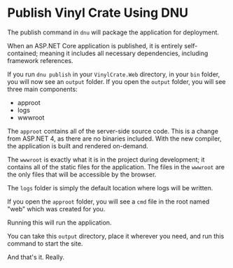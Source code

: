 # Publish Vinyl Crate Using DNU

The publish command in `dnu` will package the application for deployment.

When an ASP.NET Core application is published, it is entirely self-contained; meaning it includes all necessary dependencies, including framework references.

If you run `dnu publish` in your `VinylCrate.Web` directory, in your `bin` folder, you will now see an `output` folder. If you open the `output` folder, you will see three main components:

* approot
* logs
* wwwroot

The `approot` contains all of the server-side source code. This is a change from ASP.NET 4, as there are no binaries included. With the new compiler, the application is built and rendered on-demand.

The `wwwroot` is exactly what it is in the project during development; it contains all of the static files for the application. The files in the `wwwroot` are the only files that will be accessible by the browser.

The `logs` folder is simply the default location where logs will be written.

If you open the `approot` folder, you will see a `cmd` file in the root named "web" which was created for you.

Running this will run the application.

You can take this `output` directory, place it wherever you need, and run this command to start the site.

And that's it. Really.